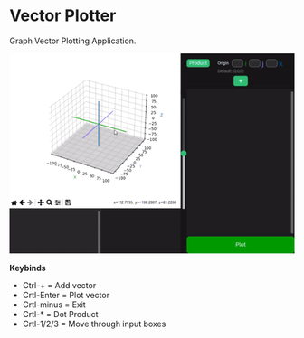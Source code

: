 # Vector Plotter

Graph Vector Plotting Application. 
  
![plot](https://github.com/humzasadiq/Plotter/blob/main/media/plot.gif?raw=true)  
  
**Keybinds**  
* Ctrl-+ = Add vector  
* Crtl-Enter = Plot vector  
* Crtl-minus = Exit  
* Crtl-* = Dot Product  
* Crtl-1/2/3 = Move through input boxes  
